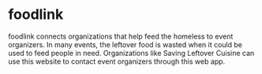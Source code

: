 # foodlink

foodlink connects organizations that help feed the homeless to event organizers. In many events, the leftover food is wasted when it could be used to feed people in need. Organizations like Saving Leftover Cuisine can use this website to contact event organizers through this web app.

